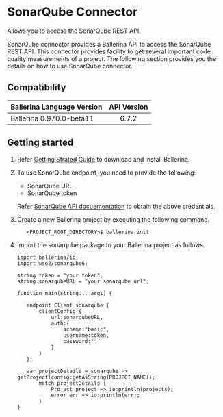 # SonarQube Connector

Allows you to access the SonarQube REST API.


SonarQube connector provides a Ballerina API to access the SonarQube REST API. This connector provides facility to get several important code quality measurements of a project. The following section provides you the details on how to use SonarQube connector.

## Compatibility

| Ballerina Language Version                              | API Version
| ---------------------------------------------| :--------------:
| Ballerina 0.970.0-beta11                             | 6.7.2

## Getting started

1.  Refer [Getting Strated Guide](https://stage.ballerina.io/learn/getting-started/) to download and install Ballerina.
2.  To use SonarQube endpoint, you need to provide the following:

       - SonarQube URL
       - SonarQube token
    
       Refer [SonarQube API docuementation](https://docs.sonarqube.org/display/SONAR/User+Token) to obtain the above credentials.

4. Create a new Ballerina project by executing the following command.

    ```shell
       <PROJECT_ROOT_DIRECTORY>$ ballerina init
    ```

5. Import the sonarqube package to your Ballerina project as follows.

    ```ballerina
    import ballerina/io;
    import wso2/sonarqube6;
    
    string token = "your token";
    string sonarqubeURL = "your sonarqube url";
    
    function main(string... args) {
    
       endpoint Client sonarqube {
           clientConfig:{
               url:sonarqubeURL,
               auth:{
                   scheme:"basic",
                   username:token,
                   password:""
               }
           }
       };
       
       var projectDetails = sonarqube -> getProject(config:getAsString(PROJECT_NAME));
           match projectDetails {
               Project project => io:println(projects);
               error err => io:println(err);
           }
    }
```